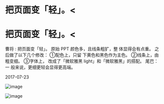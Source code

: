# 把页面变「轻」。<

# 把页面变「轻」。<

曹将 : 把页面变「轻」。 原始 PPT 颜色多，且线条粗犷，整 体显得会有点重。 之后做了以下几个修改： ①配色上，只留 下黄色和黑色作为主色。 ②线条上，由粗变细。 ③字体上， 改成了「微软雅黑 light」和「微软雅黑」的搭配。 尾巴：一 般来说，更细更轻会显得更高端。

2017-07-23

![image](img/Image_396.png)

![image](img/Image_397.png)